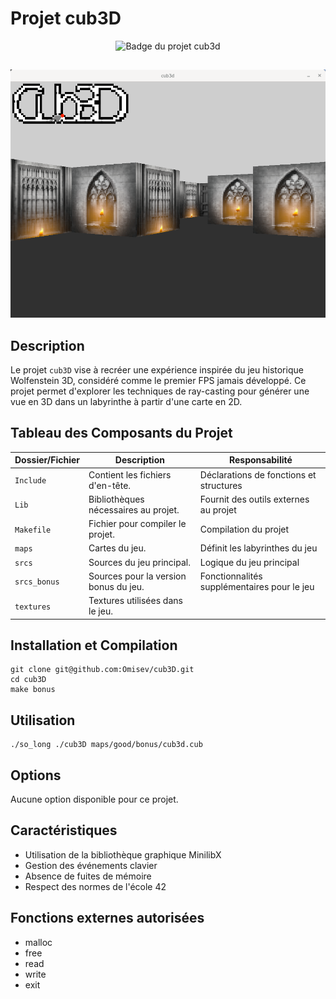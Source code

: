 # **Projet cub3D**
<div align="center">
  <img src="https://github.com/ayogun/42-project-badges/blob/main/badges/cub3dm.png?raw=true" alt="Badge du projet cub3d">
</div>

##
<div align="center">
  <img src="https://github.com/Omisev/cub3D/blob/main/screenshot.png" alt="sreenshot">
</div>

## Description
Le projet `cub3D` vise à recréer une expérience inspirée du jeu historique Wolfenstein 3D, considéré comme le premier FPS jamais développé. Ce projet permet d'explorer les techniques de ray-casting pour générer une vue en 3D dans un labyrinthe à partir d'une carte en 2D.

## Tableau des Composants du Projet

| Dossier/Fichier      | Description                                                              | Responsabilité                                     |
|----------------------|--------------------------------------------------------------------------|----------------------------------------------------|
| `Include`            | Contient les fichiers d'en-tête.                                         | Déclarations de fonctions et structures            |
| `Lib`                | Bibliothèques nécessaires au projet.                                     | Fournit des outils externes au projet              |
| `Makefile`           | Fichier pour compiler le projet.                                         | Compilation du projet                              |
| `maps`               | Cartes du jeu.                                                           | Définit les labyrinthes du jeu                     |
| `srcs`               | Sources du jeu principal.                                                | Logique du jeu principal                           |
| `srcs_bonus`         | Sources pour la version bonus du jeu.                                    | Fonctionnalités supplémentaires pour le jeu        |
| `textures`           | Textures utilisées dans le jeu. 

## Installation et Compilation
```
git clone git@github.com:Omisev/cub3D.git
cd cub3D
make bonus
```

## Utilisation
```
./so_long ./cub3D maps/good/bonus/cub3d.cub
```

## Options
Aucune option disponible pour ce projet.

## Caractéristiques
- Utilisation de la bibliothèque graphique MinilibX
- Gestion des événements clavier
- Absence de fuites de mémoire
- Respect des normes de l'école 42

## Fonctions externes autorisées
- malloc
- free
- read
- write
- exit
